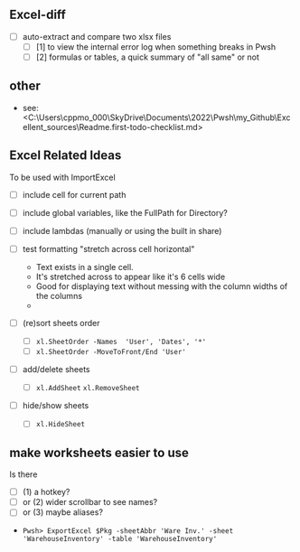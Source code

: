 ## Excel-diff

- [ ] auto-extract and compare two xlsx files   
  - [ ] [1] to view the internal error log when something breaks in Pwsh
  - [ ] [2] formulas or tables, a quick summary of "all same" or not

## other

- see: <C:\Users\cppmo_000\SkyDrive\Documents\2022\Pwsh\my_Github\Excellent_sources\Readme.first-todo-checklist.md>

## Excel Related Ideas

To be used with ImportExcel

- [ ] include cell for current path
- [ ] include global variables, like the FullPath for Directory?
- [ ] include lambdas (manually or using the built in share)

- [ ] test formatting "stretch across cell horizontal"
  - Text exists in a single cell.
  - It's stretched across to appear like it's 6 cells wide
  - Good for displaying text without messing with the column widths of the columns
  - 
- [ ] (re)sort sheets order
  - [ ] `xl.SheetOrder -Names  'User', 'Dates', '*'`
  - [ ] `xl.SheetOrder -MoveToFront/End 'User'`
- [ ] add/delete sheets
  - [ ] `xl.AddSheet` `xl.RemoveSheet`
- [ ] hide/show sheets
  - [ ] `xl.HideSheet`

## make worksheets easier to use


Is there 
  - [ ] (1) a hotkey?
  - [ ] or (2) wider scrollbar to see names?
  - [ ] or (3) maybe aliases?
  -  `Pwsh> ExportExcel $Pkg -sheetAbbr 'Ware Inv.' -sheet 'WarehouseInventory' -table 'WarehouseInventory'`
